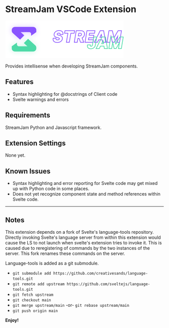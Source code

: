 # StreamJam VSCode Extension

![StreamJam Logo](streamjam-full-logo.png)

Provides intellisense when developing StreamJam components.

## Features

- Syntax highlighting for @docstrings of Client code
- Svelte warnings and errors

## Requirements

StreamJam Python and Javascript framework.

## Extension Settings

None yet.

## Known Issues

- Syntax highlighting and error reporting for Svelte code may get mixed up with Python code in some places.
- Does not yet recognize component state and method references within Svelte code.

---

## Notes

This extension depends on a fork of Svelte's language-tools repository. Directly invoking Svelte's language server from within this extension would cause the LS to not launch when svelte's extension tries to invoke it. This is caused due to reregistering of commands by the two instances of the server. This fork renames these commands on the server.

Language-tools is added as a git submodule.
- `git submodule add https://github.com/creativesands/language-tools.git`
- `git remote add upstream https://github.com/sveltejs/language-tools.git`
- `git fetch upstream`
- `git checkout main`
- `git merge upstream/main` -or- `git rebase upstream/main`
- `git push origin main`

**Enjoy!**
